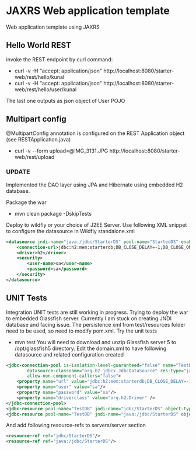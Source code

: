 # JAXRS Web application template
Web application template using JAXRS

## Hello World REST 
invoke the REST endpoint by curl command:

* curl -v -H "accept: application/json" http://localhost:8080/starter-web/rest/hello/kunal
* curl -v -H "accept: application/json" http://localhost:8080/starter-web/rest/hello/user/kunal

The last one outputs as json object of User POJO

## Multipart config
@MultipartConfig annotation is configured on the REST Application object (see RESTApplication.java)

* curl -v --form upload=@IMG_3131.JPG http://localhost:8080/starter-web/rest/upload

### UPDATE
Implemented the DAO layer using JPA and Hibernate using embedded H2 database.

Package the war 
* mvn clean package -DskipTests

Deploy to wildfly or your choice of J2EE Server. Use following XML snippet to configure the datasource in Wildfly standalone.xml

```XML
<datasource jndi-name="java:/jdbc/StarterDS" pool-name="StartedDS" enabled="true" use-java-context="true">
	<connection-url>jdbc:h2:mem:starterdb;DB_CLOSE_DELAY=-1;DB_CLOSE_ON_EXIT=FALSE</connection-url>
	<driver>h2</driver>
	<security>
		<user-name>sa</user-name>
		<password>sa</password>
	</security>
</datasource>
```

## UNIT Tests
Integration UNIT tests are still working in progress. Trying to deploy the war to embedded Glassfish server. Currently I am stuck on creating JNDI database and facing issue. The persistence xml from test/resources folder need to be used, so need to modify pom.xml. Try the unit tests
* mvn test
You will need to download and unzip Glassfish server 5 to /opt/glassfish5 directory. Edit the domain.xml to have following datasource and related configuration created

```XML
<jdbc-connection-pool is-isolation-level-guaranteed="false" name="TestDB" 
		datasource-classname="org.h2.jdbcx.JdbcDataSource" res-type="javax.sql.DataSource" 
		allow-non-component-callers="false">
	<property name="url" value="jdbc:h2:mem:starterdb;DB_CLOSE_DELAY=-1;DB_CLOSE_ON_EXIT=FALSE"/>
	<property name="user" value="sa"/>
	<property name="password" value="sa"/>
	<property name="driverclass" value="org.h2.Driver" />	   
</jdbc-connection-pool>
<jdbc-resource pool-name="TestDB" jndi-name="jdbc/StarterDS" object-type="user" />
<jdbc-resource pool-name="TestDB" jndi-name="java:/jdbc/StarterDS" object-type="user" />
```

And add following resource-refs to servers/server section
```XML
<resource-ref ref="jdbc/StarterDS"/>	  
<resource-ref ref="java:/jdbc/StarterDS"/>	 
```
